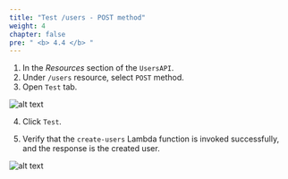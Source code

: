 ```yaml
---
title: "Test /users - POST method"
weight: 4
chapter: false
pre: " <b> 4.4 </b> "
---
```


1. In the _Resources_ section of the `UsersAPI`.
2. Under `/users` resource, select `POST` method.
3. Open `Test` tab.

![alt text](/images/workshop-2/API-Gateway--users-POST-method--test-request.jpg)

4. Click `Test`.

5. Verify that the `create-users` Lambda function is invoked successfully, and the response is the created user.

![alt text](/images/workshop-2/API-Gateway--users-POST-method--test-results.jpg)
